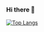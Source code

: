 ### Hi there 👋
<!--[![Anurag's GitHub stats](https://github-readme-stats.vercel.app/api?username=judahhh)](https://github.com/judahhh/github-readme-stats-->
[![Top Langs](https://github-readme-stats.vercel.app/api/top-langs/?username=judahhh)](https://github.com/judahhh/github-readme-stats)



<!--
**judahhh/judahhh** is a ✨ _special_ ✨ repository because its `README.md` (this file) appears on your GitHub profile.

Here are some ideas to get you started:

- 🔭 I’m currently working on ...
- 🌱 I’m currently learning ...
- 👯 I’m looking to collaborate on ...
- 🤔 I’m looking for help with ...
- 💬 Ask me about ...
- 📫 How to reach me: ...
- 😄 Pronouns: ...
- ⚡ Fun fact: ...
-->
